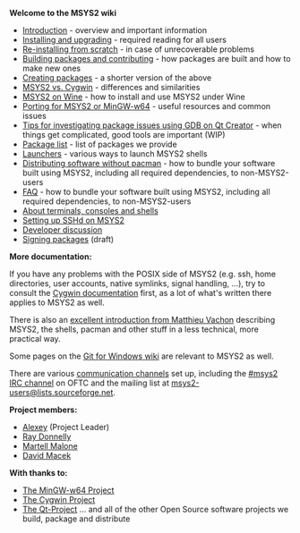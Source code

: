 **Welcome to the MSYS2 wiki**

- [Introduction](MSYS2-introduction) - overview and important information
- [Installing and upgrading](MSYS2-installation) - required reading for all users
- [Re-installing from scratch](MSYS2-reinstallation) - in case of unrecoverable problems
- [Building packages and contributing](Contributing-to-MSYS2) - how packages are built and how to make new ones
- [Creating packages](Creating-packages) - a shorter version of the above
- [MSYS2 vs. Cygwin](How-does-MSYS2-differ-from-Cygwin) - differences and similarities
- [MSYS2 on Wine](https://github.com/TeaCI/tea-ci/wiki/Msys2-on-Wine) - how to install and use MSYS2 under Wine
- [Porting for MSYS2 or MinGW-w64](Porting) - useful resources and common issues
- [Tips for investigating package issues using GDB on Qt Creator](GDB-qtcreator) - when things get complicated, good tools are important (WIP)
- [Package list](Packages) - list of packages we provide
- [Launchers](Launchers) - various ways to launch MSYS2 shells
- [Distributing software without pacman](Distributing) - how to bundle your software built using MSYS2, including all required dependencies, to non-MSYS2-users
- [FAQ](FAQ) - how to bundle your software built using MSYS2, including all required dependencies, to non-MSYS2-users
- [About terminals, consoles and shells](Terminals)
- [Setting up SSHd on MSYS2](Setting-up-SSHd)
- [Developer discussion](Devtopics)
- [Signing packages](Signing-packages) (draft)

**More documentation:**

If you have any problems with the POSIX side of MSYS2 (e.g. ssh, home directories, user accounts, native symlinks, signal handling, ...), try to consult the [Cygwin documentation](https://cygwin.com/docs.html) first, as a lot of what's written there applies to MSYS2 as well.

There is also an [excellent introduction from Matthieu Vachon](https://sourceforge.net/p/msys2/discussion/general/thread/dcf8f4d3/#8473/588e) describing MSYS2, the shells, pacman and other stuff in a less technical, more practical way.

Some pages on the [Git for Windows wiki](https://github.com/git-for-windows/git/wiki) are relevant to MSYS2 as well.

There are various [communication channels](http://www.msys2.org/#support-or-contact) set up, including the [#msys2 IRC channel](irc://irc.oftc.net:6667/msys2) on OFTC and the mailing list at msys2-users@lists.sourceforge.net.

**Project members:**
- [Alexey](https://github.com/alexpux) (Project Leader)
- [Ray Donnelly](https://github.com/mingwandroid)
- [Martell Malone](https://github.com/martell)
- [David Macek](https://github.com/elieux)

**With thanks to:**
- [The MinGW-w64 Project](http://mingw-w64.sourceforge.net/)
- [The Cygwin Project](https://www.cygwin.com/)
- [The Qt-Project](http://qt-project.org/)
... and all of the other Open Source software projects we build, package and distribute
